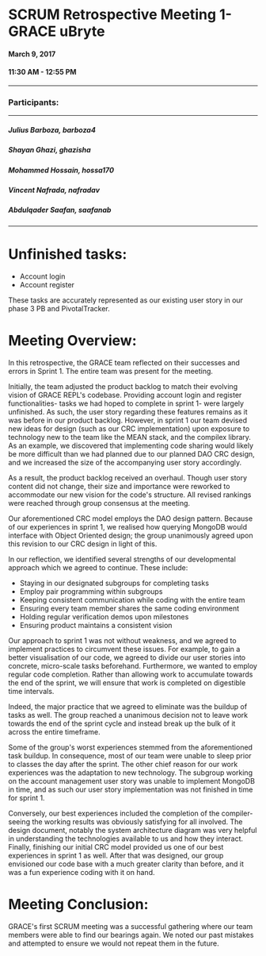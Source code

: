 # SCRUM Retrospective Meeting 1- GRACE uBryte

#### March 9, 2017 
#### 11:30 AM - 12:55 PM
---
### Participants:
***
##### Julius Barboza, barboza4
##### Shayan Ghazi, ghazisha
##### Mohammed Hossain, hossa170
##### Vincent Nafrada, nafradav 
##### Abdulqader Saafan, saafanab
***

# Unfinished tasks:

- Account login
- Account register

These tasks are accurately represented as our existing user story in our phase 3 PB and PivotalTracker.

# Meeting Overview:


In this retrospective, the GRACE team reflected on their successes and errors in Sprint 1. The entire team was present for the meeting.

Initially, the team adjusted the product backlog to match their evolving vision of GRACE REPL's codebase. Providing account login and register functionalities- tasks we had hoped to complete in sprint 1- were largely unfinished. As such, the user story regarding these features remains as it was before in our product backlog. However, in sprint 1 our team devised new ideas for design (such as our CRC implementation) upon exposure to technology new to the team like the MEAN stack, and the compilex library. As an example, we discovered that implementing code sharing would likely be more difficult than we had planned due to our planned DAO CRC design, and we increased the size of the accompanying user story 
accordingly.

As a result, the product backlog received an overhaul. Though user story content did not change, their size and importance were reworked to accommodate our new vision for the code's structure. All revised rankings were reached through group consensus at the meeting.

Our aforementioned CRC model employs the DAO design pattern. Because of our experiences in sprint 1, we realised how querying MongoDB would interface with Object Oriented design; the group unanimously agreed upon this revision to our CRC design in light of this.

In our reflection, we identified several strengths of our developmental approach which we agreed to continue. These include:
- Staying in our designated subgroups for completing tasks
- Employ pair programming within subgroups
- Keeping consistent communication while coding with the entire team
- Ensuring every team member shares the same coding environment
- Holding regular verification demos upon milestones
- Ensuring product maintains a consistent vision

Our approach to sprint 1 was not without weakness, and we agreed to implement practices to circumvent these issues. For example, to gain a better visualisation of our code, we agreed to divide our user stories into concrete, micro-scale tasks beforehand. Furthermore, we wanted to employ regular code completion. Rather than allowing work to accumulate towards the end of the sprint, we will ensure that work is completed on digestible time intervals.

Indeed, the major practice that we agreed to eliminate was the buildup of tasks as well. The group reached a unanimous decision not to leave work towards the end of the sprint cycle and instead break up the bulk of it across the entire timeframe. 

Some of the group's worst experiences stemmed from the aforementioned task buildup. In consequence, most of our team were unable to sleep prior to classes the day after the sprint. The other chief reason for our work experiences was the adaptation to new technology. The subgroup working on the account management user story was unable to implement MongoDB in time, and as such our user story implementation
was not finished in time for sprint 1.

Conversely, our best experiences included the completion of the compiler- seeing the working results was obviously satisfying for all involved. The design document, notably the system architecture diagram was very helpful in understanding the technologies available to us and how they interact. Finally, finishing our initial CRC model provided us one of our best experiences in sprint 1 as well. After that was designed, our group envisioned our code base with a much greater clarity than before, and it was a fun experience coding with it on hand. 

# Meeting Conclusion:

GRACE's first SCRUM meeting was a successful gathering where our team members were able to find our bearings again. We noted our past mistakes and attempted to ensure we would not repeat them in the future. 
